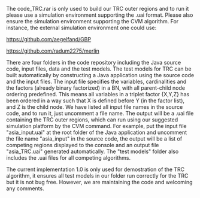 The code_TRC.rar is only used to build our TRC outer regions and to run it please use a simulation environment supporting the .uai format. Please also ensure the simulation environment supporting the CVM algorithm. For instance, the external simulation environment one could use:

https://github.com/aegelfand/GBP

https://github.com/radum2275/merlin

There are four folders in the code repository including the Java source code, input files, data and the test models. The test models for TRC can be built automatically by constructing a Java application using the source code and the input files. The input file specifies the variables, cardinalities and the factors (already binary factorized) in a BN, with all parent-child node ordering predefined. This means all variables in a triplet factor {X,Y,Z} has been ordered in a way such that X is defined before Y (in the factor list), and Z is the child node. We have listed all input file names in the source code, and to run it, just uncomment a file name. The output will be a .uai file containing the TRC outer regions, which can run using our suggested simulation platform by the CVM command.
For example, put the input file "asia_input.uai" at the root folder of the Java application and uncomment the file name "asia_input" in the source code, the output will be a list of competing regions displayed to the console and an output file "asia_TRC.uai" generated automatically. The "test models" folder also includes the .uai files for all competing algorithms.

The current implementation 1.0 is only used for demostration of the TRC algorithm, it ensures all test models in our folder run correctly for the TRC but it is not bug free. However, we are maintaining the code and welcoming any comments.

